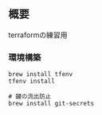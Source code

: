## 概要
terraformの練習用

### 環境構築
```shell
brew install tfenv
tfenv install

# 鍵の流出防止
brew install git-secrets
```
